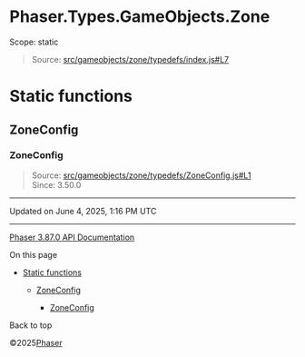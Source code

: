 # Phaser.Types.GameObjects.Zone

Scope:
static

> Source: [src/gameobjects/zone/typedefs/index.js#L7](https://github.com/phaserjs/phaser/blob/v3.87.0/src/gameobjects/zone/typedefs/index.js#L7)

# Static functions

## ZoneConfig

### ZoneConfig

> Source: [src/gameobjects/zone/typedefs/ZoneConfig.js#L1](https://github.com/phaserjs/phaser/blob/v3.87.0/src/gameobjects/zone/typedefs/ZoneConfig.js#L1)  
> Since: 3.50.0

---

Updated on June 4, 2025, 1:16 PM UTC

---

[Phaser 3.87.0 API Documentation](../../index.md)

On this page

* [Static functions](#static-functions)

  + [ZoneConfig](#zoneconfig)

    - [ZoneConfig](#zoneconfig-1)

Back to top

©2025[Phaser](https://docs.phaser.io)